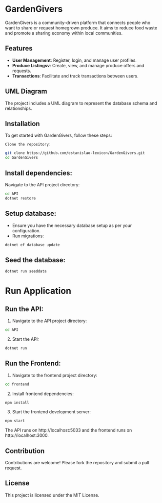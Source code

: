 # GardenGivers


GardenGivers is a community-driven platform that connects people who want to share or request homegrown produce. It aims to reduce food waste and promote a sharing economy within local communities.

## Features

- **User Management**: Register, login, and manage user profiles.
- **Produce Listingsv**: Create, view, and manage produce offers and requests.
- **Transactions**: Facilitate and track transactions between users.

## UML Diagram

The project includes a UML diagram to represent the database schema and relationships.


## Installation

To get started with GardenGivers, follow these steps:

    Clone the repository:
```bash
git clone https://github.com/estanislao-lexicon/GardenGivers.git
cd GardenGivers
```

## Install dependencies:
Navigate to the API project directory:
```bash
cd API
dotnet restore
```

## Setup database:

- Ensure you have the necessary database setup as per your configuration.
- Run migrations:

```bash
dotnet ef database update
```

## Seed the database:

```bash
dotnet run seeddata
```


# Run Application


## Run the API:

  1. Navigate to the API project directory:
```bash
cd API
```

2. Start the API:
```bash
dotnet run
```

## Run the Frontend:

1. Navigate to the frontend project directory:
```bash
cd frontend
```
2. Install frontend dependencies:
```bash
npm install
```
3. Start the frontend development server:
```bash
npm start
```
The API runs on http://localhost:5033 and the frontend runs on http://localhost:3000.

## Contribution

Contributions are welcome! Please fork the repository and submit a pull request.

## License

This project is licensed under the MIT License.